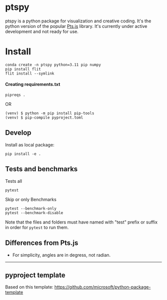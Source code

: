 # ptspy

ptspy is a python package for visualization and creative coding. It's the python version of the popular [Pts.js](https://ptsjs.org) library. It's currently under active development and not ready for use.

# Install

```
conda create -n ptspy python=3.11 pip numpy
pip install flit
flit install --symlink
```

#### Creating requirements.txt

```
pipreqs .
```

OR

```
(venv) $ python -m pip install pip-tools
(venv) $ pip-compile pyproject.toml
```

## Develop

Install as local package:

```
pip install -e .
```

## Tests and benchmarks

Tests all

```
pytest
```

Skip or only Benchmarks

```
pytest --benchmark-only
pytest --benchmark-disable
```

Note that the files and folders must have named with "test" prefix or suffix in order for `pytest` to run them.

## Differences from Pts.js

- For simplicity, angles are in degress, not radian.

---

## pyproject template

Based on this template: https://github.com/microsoft/python-package-template
